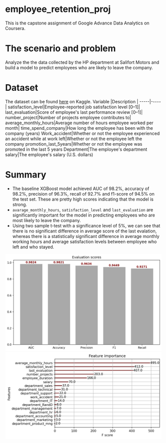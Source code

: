 # employee_retention_proj
This is the capstone assignment of Google Advance Data Analytics on Coursera.

# The scenario and problem
Analyze the the data collected by the HP department at Salifort Motors and build a model to predict employees who are likely to leave the company.

# Dataset
The dataset can be found [here](https://www.kaggle.com/datasets/mfaisalqureshi/hr-analytics-and-job-prediction?select=HR_comma_sep.csv) on Kaggle.
Variable  |Description |
-----|-----|
satisfaction_level|Employee-reported job satisfaction level [0&ndash;1]|
last_evaluation|Score of employee's last performance review [0&ndash;1]|
number_project|Number of projects employee contributes to|
average_monthly_hours|Average number of hours employee worked per month|
time_spend_company|How long the employee has been with the company (years)
Work_accident|Whether or not the employee experienced an accident while at work
left|Whether or not the employee left the company
promotion_last_5years|Whether or not the employee was promoted in the last 5 years
Department|The employee's department
salary|The employee's salary (U.S. dollars)

# Summary
- The baseline XGBoost model achieved AUC of 98.2%, accuracy of 98.2%, precision of 96.3%, recall of 92.7% and f1-score of 94.5% on the test set. These are pretty high scores indicating that the model is strong.
- `avarage_monthly_hours`, `satisfaction_level` and `last_evaluation` are significantly important for the model in predicting employees who are most likely to leave the company.
- Using two sample t-test with a significance level of 5%, we can see that there is no significant difference in average score of the last evalation, whereas there is a statistically significant difference in average monthly working hours and average satisfaction levels between employee who left and who stayed.

![](https://github.com/nhh979/employee_retention_proj/blob/main/images/evaluation_scores.jpg)
![](https://github.com/nhh979/employee_retention_proj/blob/main/images/feature_importance.jpg)
